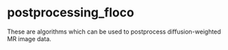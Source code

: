 # postprocessing_floco

These are algorithms which can be used to postprocess diffusion-weighted MR image data.
